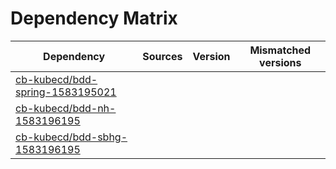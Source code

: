 # Dependency Matrix

Dependency | Sources | Version | Mismatched versions
---------- | ------- | ------- | -------------------
[cb-kubecd/bdd-spring-1583195021](https://github.com/cb-kubecd/bdd-spring-1583195021.git) |  | []() | 
[cb-kubecd/bdd-nh-1583196195](https://github.com/cb-kubecd/bdd-nh-1583196195.git) |  | []() | 
[cb-kubecd/bdd-sbhg-1583196195](https://github.com/cb-kubecd/bdd-sbhg-1583196195.git) |  | []() | 
